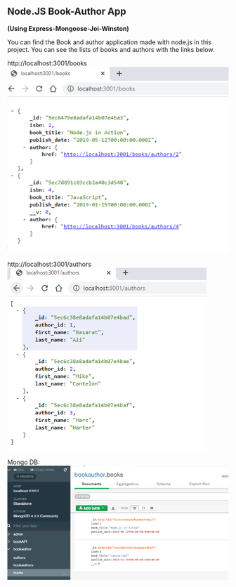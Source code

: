 ## Node.JS Book-Author App
 **(Using Express-Mongoose-Joi-Winston)**

You can find the Book and author application made with node.js in this project. 
You can see the lists of books and authors with the links below.

http://localhost:3001/books<br/>
![Books](https://raw.githubusercontent.com/enginguven/NodeJs-BookAuthorExpressMongooseApp/master/public/books.PNG)

http://localhost:3001/authors<br/>
![Authors](https://raw.githubusercontent.com/enginguven/NodeJs-BookAuthorExpressMongooseApp/master/public/authors.PNG)

Mongo DB:<br/>
![enter image description here](https://raw.githubusercontent.com/enginguven/NodeJs-BookAuthorExpressMongooseApp/master/public/mongodb.PNG)
